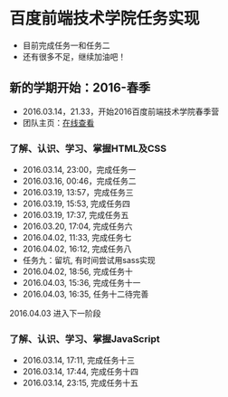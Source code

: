 # 百度前端技术学院任务实现

- 目前完成任务一和任务二
- 还有很多不足，继续加油吧！


## 新的学期开始：2016-春季

- 2016.03.14，21.33，开始2016百度前端技术学院春季营
- 团队主页：[在线查看](http://we-are-the-world.github.io/try/#section4)

### 了解、认识、学习、掌握HTML及CSS

- 2016.03.14, 23:00，完成任务一
- 2016.03.16, 00:46，完成任务二
- 2016.03.19, 13:57，完成任务三
- 2016.03.19, 15:53, 完成任务四
- 2016.03.19, 17:37, 完成任务五
- 2016.03.20, 17:04, 完成任务六
- 2016.04.02, 11:33, 完成任务七
- 2016.04.02, 16:12, 完成任务八
- 任务九：留坑, 有时间尝试用sass实现
- 2016.04.02, 18:56, 完成任务十
- 2016.04.03, 15:36, 完成任务十一
- 2016.04.03, 16:35, 任务十二待完善

2016.04.03 进入下一阶段

### 了解、认识、学习、掌握JavaScript

- 2016.03.14, ‏‎17:11, 完成任务十三
- 2016.03.14, ‏‎17:44, 完成任务十四
- 2016.03.14, 23:15, 完成任务十五
